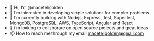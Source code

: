 - 👋 Hi, I’m @maceteligolden
- 👀 I’m interested in developing simple solutions for complex problems
- 🌱 I’m currently building with Nodejs, Express, Jest, SuperTest, MongoDB, PostgreSQL, AWS, TypeScript, Angular and React
- 💞️ I’m looking to collaborate on open source projects and great ideas
- 📫 How to reach me through my email maceteligolden@gmail.com

<!---
maceteligolden/maceteligolden is a ✨ special ✨ repository because its `README.md` (this file) appears on your GitHub profile.
You can click the Preview link to take a look at your changes.
--->
